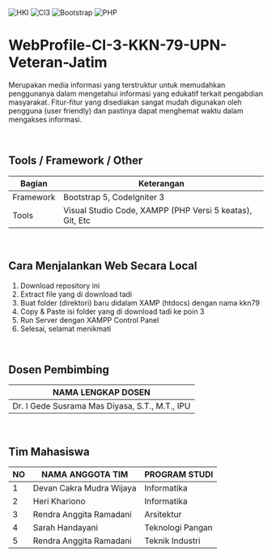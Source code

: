 ![HKI](https://img.shields.io/badge/Project-HKI-blue?logo=github&color=%23F7DF1E)
![CI3](https://img.shields.io/badge/-Codeigniter3-blue?style=flat&logo=Codeigniter)
![Bootstrap](https://img.shields.io/badge/-Bootstrap5-purple.svg?&logo=bootstrap&logoColor=white)
![PHP](https://img.shields.io/badge/-PHP-grey.svg?&logo=PHP&logoColor=white)

# WebProfile-CI-3-KKN-79-UPN-Veteran-Jatim
<p>Merupakan media informasi yang terstruktur untuk memudahkan penggunanya dalam mengetahui informasi yang edukatif terkait pengabdian masyarakat. Fitur-fitur yang disediakan sangat mudah digunakan oleh pengguna (user friendly) dan pastinya dapat menghemat waktu dalam mengakses informasi.</p>

<br>

## Tools / Framework / Other
| Bagian | Keterangan |
| --- | --- |
| Framework | Bootstrap 5, CodeIgniter 3 |
| Tools | Visual Studio Code, XAMPP (PHP Versi 5 keatas), Git, Etc |

<br>

## Cara Menjalankan Web Secara Local
1. Download repository ini
2. Extract file yang di download tadi
3. Buat folder (direktori) baru didalam XAMP (htdocs) dengan nama kkn79
4. Copy & Paste isi folder yang di download tadi ke poin 3
5. Run Server dengan XAMPP Control Panel
6. Selesai, selamat menikmati

<br>

## Dosen Pembimbing
| NAMA LENGKAP DOSEN |
| --- |
| Dr. I Gede Susrama Mas Diyasa, S.T., M.T., IPU |

<br>

## Tim Mahasiswa
| NO | NAMA ANGGOTA TIM | PROGRAM STUDI |
| --- | --- | --- |
| 1 | Devan Cakra Mudra Wijaya | Informatika |
| 2 | Heri Khariono | Informatika |
| 3 | Rendra Anggita Ramadani | Arsitektur |
| 4 | Sarah Handayani | Teknologi Pangan |
| 5 | Rendra Anggita Ramadani | Teknik Industri |
